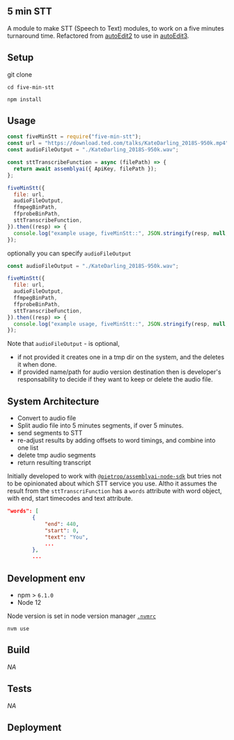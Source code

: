## 5 min STT

<!-- _One liner + link to confluence page_
_Screenshot of UI - optional_ -->

A module to make STT (Speech to Text) modules, to work on a five minutes turnaround time. Refactored from [autoEdit2](https://opennewslabs.github.io/autoEdit_2/) to use in [autoEdit3](https://www.autoedit.io/).

## Setup

<!-- _stack - optional_
_How to build and run the code/app_ -->

git clone

```
cd five-min-stt
```

```
npm install
```

## Usage

```js
const fiveMinStt = require("five-min-stt");
const url = "https://download.ted.com/talks/KateDarling_2018S-950k.mp4";
const audioFileOutput = "./KateDarling_2018S-950k.wav";

const sttTranscribeFunction = async (filePath) => {
  return await assemblyai({ ApiKey, filePath });
};

fiveMinStt({
  file: url,
  audioFileOutput,
  ffmpegBinPath,
  ffprobeBinPath,
  sttTranscribeFunction,
}).then((resp) => {
  console.log("example usage, fiveMinStt::", JSON.stringify(resp, null, 2));
});
```

optionally you can specify `audioFileOutput`

```js
const audioFileOutput = "./KateDarling_2018S-950k.wav";

fiveMinStt({
  file: url,
  audioFileOutput,
  ffmpegBinPath,
  ffprobeBinPath,
  sttTranscribeFunction,
}).then((resp) => {
  console.log("example usage, fiveMinStt::", JSON.stringify(resp, null, 2));
});
```

Note that `audioFileOutput` - is optional,

- if not provided it creates one in a tmp dir on the system, and the deletes it when done.
- if provided name/path for audio version destination then is developer's responsability to decide if they want to keep or delete the audio file.

## System Architecture

<!-- _High level overview of system architecture_ -->

- Convert to audio file
- Split audio file into 5 minutes segments, if over 5 minutes.
- send segments to STT
- re-adjust results by adding offsets to word timings, and combine into one list
- delete tmp audio segments
- return resulting transcript

Initially developed to work with [`@pietrop/assemblyai-node-sdk`](https://github.com/pietrop/assemblyai-node-sdk) but tries not to be opinionated about which STT service you use. Altho it assumes the result from the `sttTranscriFunction` has a `words` attribute with word object, with end, start timecodes and text attribute.

```json
"words": [
        {
            "end": 440,
            "start": 0,
            "text": "You",
            ...
        },
        ...
```

<!-- ## Documentation

There's a [docs](./docs) folder in this repository.

[docs/notes](./docs/notes) contains dev draft notes on various aspects of the project. This would generally be converted either into ADRs or guides when ready.

[docs/adr](./docs/adr) contains [Architecture Decision Record](https://github.com/joelparkerhenderson/architecture_decision_record).

> An architectural decision record (ADR) is a document that captures an important architectural decision made along with its context and consequences.

We are using [this template for ADR](https://gist.github.com/iaincollins/92923cc2c309c2751aea6f1b34b31d95) -->

## Development env

 <!-- _How to run the development environment_ -->

- npm > `6.1.0`
- Node 12

Node version is set in node version manager [`.nvmrc`](https://github.com/creationix/nvm#nvmrc)

```
nvm use
```

<!-- _Coding style convention ref optional, eg which linter to use_ -->

<!-- _Linting, github pre-push hook - optional_ -->

## Build

<!-- _How to run build_ -->

_NA_

## Tests

<!-- _How to carry out tests_ -->

_NA_

## Deployment

<!-- _How to deploy the code/app into test/staging/production_ -->

<!--
```
npm run publish:public
```
to publish to npm -->

